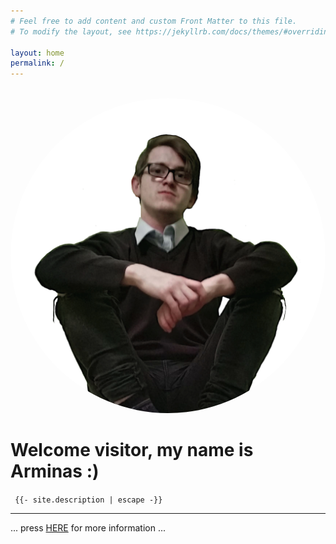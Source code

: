 ```yaml
---
# Feel free to add content and custom Front Matter to this file.
# To modify the layout, see https://jekyllrb.com/docs/themes/#overriding-theme-defaults

layout: home
permalink: /
---
```

<br>
<a href="/me">
<img style="border-radius:50%; text-align: center;" src="src/photo6.png">
</a>
<br>

# Welcome visitor, my name is Arminas :)


`  {{- site.description | escape -}}  `



***

... press [HERE][arm] for more information ...
                    
[arm]: /me
